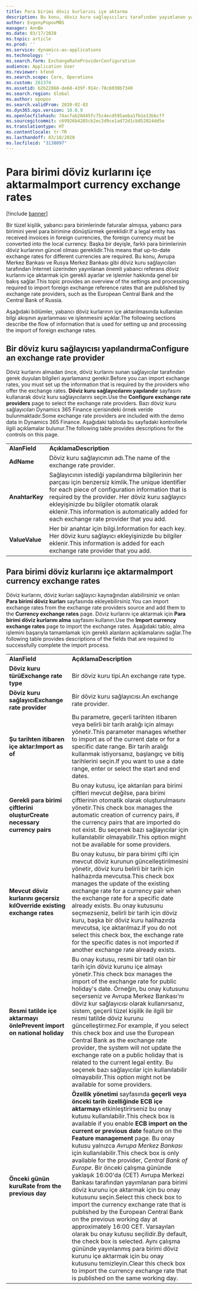 ```yaml
---
title: Para birimi döviz kurlarını içe aktarma
description: Bu konu, döviz kuru sağlayıcıları tarafından yayımlanan yabancı döviz referans oranlarını içe aktarma gereksinimleri hakkında bilgi sağlar.
author: EvgenyPopovMBS
manager: AnnBe
ms.date: 03/17/2020
ms.topic: article
ms.prod: ''
ms.service: dynamics-ax-applications
ms.technology: ''
ms.search.form: ExchangeRateProviderConfiguration
audience: Application User
ms.reviewer: kfend
ms.search.scope: Core, Operations
ms.custom: 261374
ms.assetid: b2b22868-de68-439f-914c-78c6930b7340
ms.search.region: Global
ms.author: epopov
ms.search.validFrom: 2020-02-03
ms.dyn365.ops.version: 10.0.9
ms.openlocfilehash: 74acfab28d45fc75c4ecd595aeba1fb1e13bbcff
ms.sourcegitcommit: c69926b4285cb2ec2d9ce1ad72d1cb852024dd5e
ms.translationtype: HT
ms.contentlocale: tr-TR
ms.lasthandoff: 03/18/2020
ms.locfileid: "3138097"
---
```

# <a name="import-currency-exchange-rates"></a><span data-ttu-id="2d0cc-103">Para birimi döviz kurlarını içe aktarma</span><span class="sxs-lookup"><span data-stu-id="2d0cc-103">Import currency exchange rates</span></span>

[!include [banner](../includes/banner.md)]

<span data-ttu-id="2d0cc-104">Bir tüzel kişilik, yabancı para birimlerinde faturalar almışsa, yabancı para birimini yerel para birimine dönüştürmek gereklidir.</span><span class="sxs-lookup"><span data-stu-id="2d0cc-104">If a legal entity has received invoices in foreign currencies, the foreign currency must be converted into the local currency.</span></span> <span data-ttu-id="2d0cc-105">Başka bir deyişle, farklı para birimlerinin döviz kurlarının güncel olması gereklidir.</span><span class="sxs-lookup"><span data-stu-id="2d0cc-105">This means that up-to-date exchange rates for different currencies are required.</span></span> <span data-ttu-id="2d0cc-106">Bu konu, Avrupa Merkez Bankası ve Rusya Merkez Bankası gibi döviz kuru sağlayıcıları tarafından İnternet üzerinden yayınlanan önemli yabancı referans döviz kurlarını içe aktarmak için gerekli ayarlar ve işlemler hakkında genel bir bakış sağlar.</span><span class="sxs-lookup"><span data-stu-id="2d0cc-106">This topic provides an overview of the settings and processing required to import foreign exchange reference rates that are published by exchange rate providers, such as the European Central Bank and the Central Bank of Russia.</span></span>

<span data-ttu-id="2d0cc-107">Aşağıdaki bölümler, yabancı döviz kurlarının içe aktarılmasında kullanılan bilgi akışının ayarlanması ve işlenmesini açıklar.</span><span class="sxs-lookup"><span data-stu-id="2d0cc-107">The following sections describe the flow of information that is used for setting up and processing the import of foreign exchange rates.</span></span>

## <a name="configure-an-exchange-rate-provider"></a><span data-ttu-id="2d0cc-108">Bir döviz kuru sağlayıcısı yapılandırma</span><span class="sxs-lookup"><span data-stu-id="2d0cc-108">Configure an exchange rate provider</span></span>
<span data-ttu-id="2d0cc-109">Döviz kurlarını almadan önce, döviz kurlarını sunan sağlayıcılar tarafından gerek duyulan bilgileri ayarlamanız gerekir.</span><span class="sxs-lookup"><span data-stu-id="2d0cc-109">Before you can import exchange rates, you must set up the information that is required by the providers who offer the exchange rates.</span></span> <span data-ttu-id="2d0cc-110">**Döviz kuru sağlayıcılarını yapılandır** sayfasını kullanarak döviz kuru sağlayıcılarını seçin.</span><span class="sxs-lookup"><span data-stu-id="2d0cc-110">Use the **Configure exchange rate providers** page to select the exchange rate providers.</span></span> <span data-ttu-id="2d0cc-111">Bazı döviz kuru sağlayıcıları Dynamics 365 Finance içerisindeki örnek veride bulunmaktadır.</span><span class="sxs-lookup"><span data-stu-id="2d0cc-111">Some exchange rate providers are included with the demo data in Dynamics 365 Finance.</span></span> <span data-ttu-id="2d0cc-112">Aşağıdaki tabloda bu sayfadaki kontrollerle ilgili açıklamalar bulunur.</span><span class="sxs-lookup"><span data-stu-id="2d0cc-112">The following table provides descriptions for the controls on this page.</span></span>

|           |                                                                                                                                                                                                                             |
|-----------|-----------------------------------------------------------------------------------------------------------------------------------------------------------------------------------------------------------------------------|
| <span data-ttu-id="2d0cc-113">**Alan**</span><span class="sxs-lookup"><span data-stu-id="2d0cc-113">**Field**</span></span> | <span data-ttu-id="2d0cc-114">**Açıklama**</span><span class="sxs-lookup"><span data-stu-id="2d0cc-114">**Description**</span></span>                                                                                                                                                                                                             |
| <span data-ttu-id="2d0cc-115">**Ad**</span><span class="sxs-lookup"><span data-stu-id="2d0cc-115">**Name**</span></span>  | <span data-ttu-id="2d0cc-116">Döviz kuru sağlayıcının adı.</span><span class="sxs-lookup"><span data-stu-id="2d0cc-116">The name of the exchange rate provider.</span></span>                                                                                                                                                                                     |
| <span data-ttu-id="2d0cc-117">**Anahtar**</span><span class="sxs-lookup"><span data-stu-id="2d0cc-117">**Key**</span></span>   | <span data-ttu-id="2d0cc-118">Sağlayıcının istediği yapılandırma bilgilerinin her parçası için benzersiz kimlik.</span><span class="sxs-lookup"><span data-stu-id="2d0cc-118">The unique identifier for each piece of configuration information that is required by the provider.</span></span> <span data-ttu-id="2d0cc-119">Her döviz kuru sağlayıcı ekleyişinizde bu bilgiler otomatik olarak eklenir.</span><span class="sxs-lookup"><span data-stu-id="2d0cc-119">This information is automatically added for each exchange rate provider that you add.</span></span> |
| <span data-ttu-id="2d0cc-120">**Value**</span><span class="sxs-lookup"><span data-stu-id="2d0cc-120">**Value**</span></span> | <span data-ttu-id="2d0cc-121">Her bir anahtar için bilgi.</span><span class="sxs-lookup"><span data-stu-id="2d0cc-121">Information for each key.</span></span> <span data-ttu-id="2d0cc-122">Her döviz kuru sağlayıcı ekleyişinizde bu bilgiler eklenir.</span><span class="sxs-lookup"><span data-stu-id="2d0cc-122">This information is added for each exchange rate provider that you add.</span></span>                                                                                         |

## <a name="import-currency-exchange-rates"></a><span data-ttu-id="2d0cc-123">Para birimi döviz kurlarını içe aktarma</span><span class="sxs-lookup"><span data-stu-id="2d0cc-123">Import currency exchange rates</span></span>
<span data-ttu-id="2d0cc-124">Döviz kurlarını, döviz kurları sağlayıcı kaynağından alabilirsiniz ve onları **Para birimi döviz kurları** sayfasında ekleyebilirsiniz.</span><span class="sxs-lookup"><span data-stu-id="2d0cc-124">You can import exchange rates from the exchange rate providers source and add them to the **Currency exchange rates** page.</span></span> <span data-ttu-id="2d0cc-125">Döviz kurlarını içe aktarmak için **Para birimi döviz kurlarını alma** sayfasını kullanın.</span><span class="sxs-lookup"><span data-stu-id="2d0cc-125">Use the **Import currency exchange rates** page to import the exchange rates.</span></span> <span data-ttu-id="2d0cc-126">Aşağıdaki tablo, alma işlemini başarıyla tamamlamak için gerekli alanların açıklamalarını sağlar.</span><span class="sxs-lookup"><span data-stu-id="2d0cc-126">The following table provides descriptions of the fields that are required to successfully complete the import process.</span></span>

|                                        |                                                                                                                                                                                                                                                                                                                                                                             |
|----------------------------------------|-----------------------------------------------------------------------------------------------------------------------------------------------------------------------------------------------------------------------------------------------------------------------------------------------------------------------------------------------------------------------------|
| <span data-ttu-id="2d0cc-127">**Alan**</span><span class="sxs-lookup"><span data-stu-id="2d0cc-127">**Field**</span></span>                              | <span data-ttu-id="2d0cc-128">**Açıklama**</span><span class="sxs-lookup"><span data-stu-id="2d0cc-128">**Description**</span></span>                                                                                                                                                                                                                                                                                                                                                             |
| <span data-ttu-id="2d0cc-129">**Döviz kuru türü**</span><span class="sxs-lookup"><span data-stu-id="2d0cc-129">**Exchange rate type**</span></span>                 | <span data-ttu-id="2d0cc-130">Bir döviz kuru tipi.</span><span class="sxs-lookup"><span data-stu-id="2d0cc-130">An exchange rate type.</span></span>                                                                                                                                                                                                                                                                                                                                                      |
| <span data-ttu-id="2d0cc-131">**Döviz kuru sağlayıcı**</span><span class="sxs-lookup"><span data-stu-id="2d0cc-131">**Exchange rate provider**</span></span>             | <span data-ttu-id="2d0cc-132">Bir döviz kuru sağlayıcısı.</span><span class="sxs-lookup"><span data-stu-id="2d0cc-132">An exchange rate provider.</span></span>                                                                                                                                                                                                                                                                                                                                                  |
| <span data-ttu-id="2d0cc-133">**Şu tarihten itibaren içe aktar:**</span><span class="sxs-lookup"><span data-stu-id="2d0cc-133">**Import as of**</span></span>                       | <span data-ttu-id="2d0cc-134">Bu parametre, geçerli tarihten itibaren veya belirli bir tarih aralığı için almayı yönetir.</span><span class="sxs-lookup"><span data-stu-id="2d0cc-134">This parameter manages whether to import as of the current date or for a specific date range.</span></span> <span data-ttu-id="2d0cc-135">Bir tarih aralığı kullanmak istiyorsanız, başlangıç ve bitiş tarihlerini seçin.</span><span class="sxs-lookup"><span data-stu-id="2d0cc-135">If you want to use a date range, enter or select the start and end dates.</span></span>                                                                                                                                                                                                                |
| <span data-ttu-id="2d0cc-136">**Gerekli para birimi çiftlerini oluştur**</span><span class="sxs-lookup"><span data-stu-id="2d0cc-136">**Create necessary currency pairs**</span></span>    | <span data-ttu-id="2d0cc-137">Bu onay kutusu, içe aktarılan para birimi çiftleri mevcut değilse, para birimi çiftlerinin otomatik olarak oluşturulmasını yönetir.</span><span class="sxs-lookup"><span data-stu-id="2d0cc-137">This check box manages the automatic creation of currency pairs, if the currency pairs that are imported do not exist.</span></span> <span data-ttu-id="2d0cc-138">Bu seçenek bazı sağlayıcılar için kullanılabilir olmayabilir.</span><span class="sxs-lookup"><span data-stu-id="2d0cc-138">This option might not be available for some providers.</span></span>                                                                                                                                                                                               |
| <span data-ttu-id="2d0cc-139">**Mevcut döviz kurlarını geçersiz kıl**</span><span class="sxs-lookup"><span data-stu-id="2d0cc-139">**Override existing exchange rates**</span></span>   | <span data-ttu-id="2d0cc-140">Bu onay kutusu, bir para birimi çifti için mevcut döviz kurunun güncelleştirilmesini yönetir, döviz kuru belirli bir tarih için halihazırda mevcutsa.</span><span class="sxs-lookup"><span data-stu-id="2d0cc-140">This check box manages the update of the existing exchange rate for a currency pair when the exchange rate for a specific date already exists.</span></span> <span data-ttu-id="2d0cc-141">Bu onay kutusunu seçmezseniz, belirli bir tarih için döviz kuru, başka bir döviz kuru halihazırda mevcutsa, içe aktarılmaz.</span><span class="sxs-lookup"><span data-stu-id="2d0cc-141">If you do not select this check box, the exchange rate for the specific dates is not imported if another exchange rate already exists.</span></span>                                                                                       |
| <span data-ttu-id="2d0cc-142">**Resmi tatilde içe aktarmayı önle**</span><span class="sxs-lookup"><span data-stu-id="2d0cc-142">**Prevent import on national holiday**</span></span> | <span data-ttu-id="2d0cc-143">Bu onay kutusu, resmi bir tatil olan bir tarih için döviz kurunu içe almayı yönetir.</span><span class="sxs-lookup"><span data-stu-id="2d0cc-143">This check box manages the import of the exchange rate for public holiday's date.</span></span> <span data-ttu-id="2d0cc-144">Örneğin, bu onay kutusunu seçerseniz ve Avrupa Merkez Bankası'nı döviz kur sağlayıcısı olarak kullanırsanız, sistem, geçerli tüzel kişilik ile ilgili bir resmi tatilde döviz kurunu güncelleştirmez.</span><span class="sxs-lookup"><span data-stu-id="2d0cc-144">For example, if you select this check box and use the European Central Bank as the exchange rate provider, the system will not update the exchange rate on a public holiday that is related to the current legal entity.</span></span> <span data-ttu-id="2d0cc-145">Bu seçenek bazı sağlayıcılar için kullanılabilir olmayabilir.</span><span class="sxs-lookup"><span data-stu-id="2d0cc-145">This option might not be available for some providers.</span></span> |
| <span data-ttu-id="2d0cc-146">**Önceki günün kuru**</span><span class="sxs-lookup"><span data-stu-id="2d0cc-146">**Rate from the previous day**</span></span> | <span data-ttu-id="2d0cc-147">**Özellik yönetimi** sayfasında **geçerli veya önceki tarih özelliğinde ECB içe aktarmayı** etkinleştirirseniz bu onay kutusu kullanılabilir.</span><span class="sxs-lookup"><span data-stu-id="2d0cc-147">This check box is available if you enable **ECB import on the current or previous date** feature on the **Feature management** page.</span></span> <span data-ttu-id="2d0cc-148">Bu onay kutusu yalnızca *Avrupa Merkez Bankası* için kullanılabilir.</span><span class="sxs-lookup"><span data-stu-id="2d0cc-148">This check box is only available for the provider, *Central Bank of Europe*.</span></span> <span data-ttu-id="2d0cc-149">Bir önceki çalışma gününde yaklaşık 16:00'da (CET) Avrupa Merkezi Bankası tarafından yayımlanan para birimi döviz kurunu içe aktarmak için bu onay kutusunu seçin.</span><span class="sxs-lookup"><span data-stu-id="2d0cc-149">Select this check box to import the currency exchange rate that is published by the European Central Bank on the previous working day at approximately 16:00 CET.</span></span> <span data-ttu-id="2d0cc-150">Varsayılan olarak bu onay kutusu seçilidir.</span><span class="sxs-lookup"><span data-stu-id="2d0cc-150">By default, the check box is selected.</span></span> <span data-ttu-id="2d0cc-151">Aynı çalışma gününde yayınlanmış para birimi döviz kurunu içe aktarmak için bu onay kutusunu temizleyin.</span><span class="sxs-lookup"><span data-stu-id="2d0cc-151">Clear this check box to import the currency exchange rate that is published on the same working day.</span></span>  |
